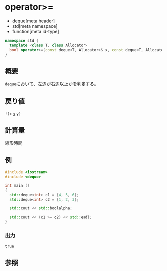 # operator>=
* deque[meta header]
* std[meta namespace]
* function[meta id-type]

```cpp
namespace std {
  template <class T, class Allocator>
  bool operator>=(const deque<T, Allocator>& x, const deque<T, Allocator>& y);
}
```

## 概要
`deque`において、左辺が右辺以上かを判定する。


## 戻り値
`!(x` [`<`](op_less.md) `y)`


## 計算量
線形時間


## 例
```cpp
#include <iostream>
#include <deque>

int main ()
{
  std::deque<int> c1 = {4, 5, 6};
  std::deque<int> c2 = {1, 2, 3};

  std::cout << std::boolalpha;

  std::cout << (c1 >= c2) << std::endl;
}
```

### 出力
```
true
```

## 参照



